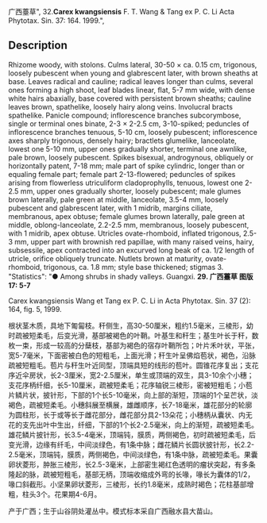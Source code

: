 广西薹草",
32.**Carex kwangsiensis** F. T. Wang & Tang ex P. C. Li Acta Phytotax. Sin. 37: 164. 1999.",

## Description
Rhizome woody, with stolons. Culms lateral, 30-50 × ca. 0.15 cm, trigonous, loosely pubescent when young and glabrescent later, with brown sheaths at base. Leaves radical and cauline; radical leaves longer than culms, several ones forming a high shoot, leaf blades linear, flat, 5-7 mm wide, with dense white hairs abaxially, base covered with persistent brown sheaths; cauline leaves brown, spathelike, loosely hairy along veins. Involucral bracts spathelike. Panicle compound; inflorescence branches subcorymbose, single or terminal ones binate, 2-3 × 2-2.5 cm, 3-10-spiked; peduncles of inflorescence branches tenuous, 5-10 cm, loosely pubescent; inflorescence axes sharply trigonous, densely hairy; bractlets glumelike, lanceolate, lowest one 5-10 mm, upper ones gradually shorter, terminal one awnlike, pale brown, loosely pubescent. Spikes bisexual, androgynous, obliquely or horizontally patent, 7-18 mm; male part of spike cylindric, longer than or equaling female part; female part 2-13-flowered; peduncles of spikes arising from flowerless utriculiform cladoprophylls, tenuous, lowest one 2-2.5 mm, upper ones gradually shorter, loosely pubescent; male glumes brown laterally, pale green at middle, lanceolate, 3.5-4 mm, loosely pubescent and glabrescent later, with 1 midrib, margins ciliate, membranous, apex obtuse; female glumes brown laterally, pale green at middle, oblong-lanceolate, 2.2-2.5 mm, membranous, loosely pubescent, with 1 midrib, apex obtuse. Utricles ovate-rhomboid, inflated trigonous, 2.5-3 mm, upper part with brownish red papillae, with many raised veins, hairy, subsessile, apex contracted into an excurved long beak of ca. 1/2 length of utricle, orifice obliquely truncate. Nutlets brown at maturity, ovate-rhomboid, trigonous, ca. 1.8 mm; style base thickened; stigmas 3.
  "Statistics": "● Among shrubs in shady valleys. Guangxi.
**29. 广西薹草 图版17: 5-7**

Carex kwangsiensis Wang et Tang ex P. C. Li in Acta Phytotax. Sin. 37 (2): 164, fig. 5, 1999.

根状茎木质，具地下匍匐枝。秆侧生，高30-50厘米，粗约1.5毫米，三棱形，幼时疏被短柔毛，后变光滑，基部被褐色的叶鞘。叶基生和秆生；基生叶长于秆，数枚一束，形成一较高的分蘖枝，基部为褐色的宿存叶鞘所包；叶片禾叶状，平张，宽5-7毫米，下面密被白色的短粗毛，上面光滑；秆生叶呈佛焰苞状，褐色，沿脉疏被短粗毛。苞片与秆生叶近同型，顶端具短的线形的苞叶。圆锥花序复出；支花序近伞房状，长2-3厘米，宽2-2.5厘米，单生或顶端的双生，具3-10余个小穗；支花序柄纤细，长5-10厘米，疏被短柔毛；花序轴锐三棱形，密被短粗毛；小苞片鳞片状，披针形，下部的1个长5-10毫米，向上部的渐短，顶端的1个呈芒状，淡褐色，疏被短柔毛。小穗斜展至横展，雄雌顺序，长7-18毫米，雄花部分的轮廓为圆柱形，长于或等长于雌花部分，雌花部分具2-13朵花；小穗柄从囊状、内无花的支先出叶中生出，纤细，下部的1个长2-2.5毫米，向上的渐短，疏被短柔毛。雄花鳞片披针形，长3.5-4毫米，顶端钝，膜质，两侧褐色，初时疏被短柔毛，后变光滑，边缘有纤毛，中间淡绿色，有1条中脉；雌花鳞片长圆状披针形，长2.2-2.5毫米，顶端钝，膜质，两侧褐色，中间淡绿色，有1条中脉，疏被短柔毛。果囊卵状菱形，肿胀三棱形，长2.5-3毫米，上部密生褐红色透明的瘤状突起，有多条隆起的脉，疏被短粗毛，基部无柄，顶端收缩成外弯的长喙，喙长为囊体的1/2，喙口斜截形。小坚果卵状菱形，三棱形，长约1.8毫米，成熟时褐色；花柱基部增粗，柱头3个。花果期4-6月。

产于广西；生于山谷阴处灌丛中。模式标本采自广西融水县大苗山。
